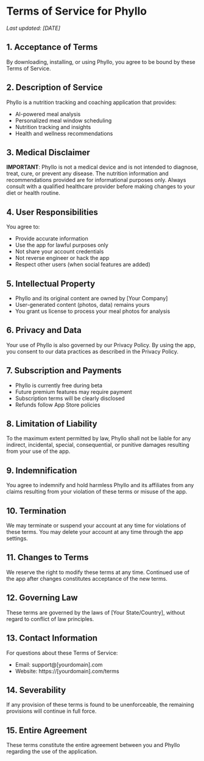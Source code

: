 # Terms of Service for Phyllo

*Last updated: [DATE]*

## 1. Acceptance of Terms
By downloading, installing, or using Phyllo, you agree to be bound by these Terms of Service.

## 2. Description of Service
Phyllo is a nutrition tracking and coaching application that provides:
- AI-powered meal analysis
- Personalized meal window scheduling
- Nutrition tracking and insights
- Health and wellness recommendations

## 3. Medical Disclaimer
**IMPORTANT**: Phyllo is not a medical device and is not intended to diagnose, treat, cure, or prevent any disease. The nutrition information and recommendations provided are for informational purposes only. Always consult with a qualified healthcare provider before making changes to your diet or health routine.

## 4. User Responsibilities
You agree to:
- Provide accurate information
- Use the app for lawful purposes only
- Not share your account credentials
- Not reverse engineer or hack the app
- Respect other users (when social features are added)

## 5. Intellectual Property
- Phyllo and its original content are owned by [Your Company]
- User-generated content (photos, data) remains yours
- You grant us license to process your meal photos for analysis

## 6. Privacy and Data
Your use of Phyllo is also governed by our Privacy Policy. By using the app, you consent to our data practices as described in the Privacy Policy.

## 7. Subscription and Payments
- Phyllo is currently free during beta
- Future premium features may require payment
- Subscription terms will be clearly disclosed
- Refunds follow App Store policies

## 8. Limitation of Liability
To the maximum extent permitted by law, Phyllo shall not be liable for any indirect, incidental, special, consequential, or punitive damages resulting from your use of the app.

## 9. Indemnification
You agree to indemnify and hold harmless Phyllo and its affiliates from any claims resulting from your violation of these terms or misuse of the app.

## 10. Termination
We may terminate or suspend your account at any time for violations of these terms. You may delete your account at any time through the app settings.

## 11. Changes to Terms
We reserve the right to modify these terms at any time. Continued use of the app after changes constitutes acceptance of the new terms.

## 12. Governing Law
These terms are governed by the laws of [Your State/Country], without regard to conflict of law principles.

## 13. Contact Information
For questions about these Terms of Service:
- Email: support@[yourdomain].com
- Website: https://[yourdomain].com/terms

## 14. Severability
If any provision of these terms is found to be unenforceable, the remaining provisions will continue in full force.

## 15. Entire Agreement
These terms constitute the entire agreement between you and Phyllo regarding the use of the application.